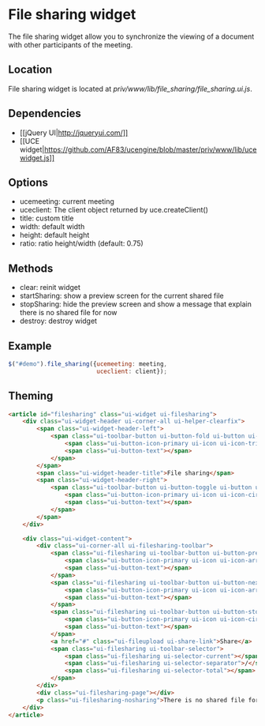 # File sharing widget

The file sharing widget allow you to synchronize the viewing of a document
with other participants of the meeting.

## Location

File sharing widget is located at *priv/www/lib/file_sharing/file_sharing.ui.js*.

## Dependencies

* [[jQuery UI|http://jqueryui.com/]]
* [[UCE widget|https://github.com/AF83/ucengine/blob/master/priv/www/lib/ucewidget.js]]

## Options

* ucemeeting: current meeting
* uceclient: The client object returned by uce.createClient()
* title: custom title
* width: default width
* height: default height
* ratio: ratio height/width (default: 0.75)

## Methods

* clear: reinit widget
* startSharing: show a preview screen for the current shared file
* stopSharing: hide the preview screen and show a message that explain there is no shared file for now
* destroy: destroy widget

## Example

```javascript
$("#demo").file_sharing({ucemeeting: meeting,
                         uceclient: client});
```

## Theming

```html
<article id="filesharing" class="ui-widget ui-filesharing">
    <div class="ui-widget-header ui-corner-all ui-helper-clearfix">
        <span class="ui-widget-header-left">
            <span class="ui-toolbar-button ui-button-fold ui-button ui-widget ui-state-default ui-corner-all ui-button-icon-only" role="button" aria-disabled="false" title="">
                <span class="ui-button-icon-primary ui-icon ui-icon-triangle-1-s"></span>
                <span class="ui-button-text"></span>
            </span>
        </span>
        <span class="ui-widget-header-title">File sharing</span>
        <span class="ui-widget-header-right">
            <span class="ui-toolbar-button ui-button-toggle ui-button ui-widget ui-state-default ui-corner-all ui-button-icon-only" role="button" aria-disabled="false" title="">
                <span class="ui-button-icon-primary ui-icon ui-icon-circle-plus"></span>
                <span class="ui-button-text"></span>
            </span>
        </span>
    </div>

    <div class="ui-widget-content">
        <div class="ui-corner-all ui-filesharing-toolbar">
            <span class="ui-filesharing ui-toolbar-button ui-button-previous ui-button ui-widget ui-state-default ui-corner-all ui-button-icon-only" href="#" role="button" aria-disabled="false" title="">
                <span class="ui-button-icon-primary ui-icon ui-icon-arrowthick-1-n"></span>
                <span class="ui-button-text"></span>
            </span>
            <span class="ui-filesharing ui-toolbar-button ui-button-next ui-button ui-widget ui-state-default ui-corner-all ui-button-icon-only" href="#" role="button" aria-disabled="false" title="">
                <span class="ui-button-icon-primary ui-icon ui-icon-arrowthick-1-s"></span>
                <span class="ui-button-text"></span>
            </span>
            <span class="ui-filesharing ui-toolbar-button ui-button-stop ui-button ui-widget ui-state-default ui-corner-all ui-button-icon-only" href="#" role="button" aria-disabled="false" title="">
                <span class="ui-button-icon-primary ui-icon ui-icon-circle-close"></span>
                <span class="ui-button-text"></span>
            </span>
            <a href="#" class="ui-fileupload ui-share-link">Share</a>            
            <span class="ui-filesharing ui-toolbar-selector">
                <span class="ui-filesharing ui-selector-current"></span>
                <span class="ui-filesharing ui-selector-separator">/</span>
                <span class="ui-filesharing ui-selector-total"></span>
            </span>
        </div>
        <div class="ui-filesharing-page"></div>
        <p class="ui-filesharing-nosharing">There is no shared file for now</p>
    </div>
</article>
```
